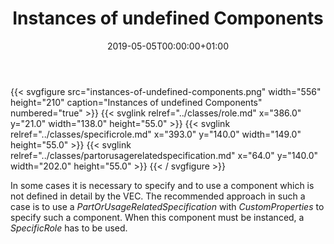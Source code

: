 ﻿---
title: Instances of undefined Components
toc: false
type: specs
date: "2019-05-05T00:00:00+01:00"
draft: false
menu:
  vec120:
    identifier: instances-of-components/instances-of-undefined-components    
    parent: instances-of-components
    weight: 1004009 

# Prev/next pager order (if `docs_section_pager` enabled in `params.toml`)
weight: 1004009
---
{{< svgfigure src="instances-of-undefined-components.png" width="556" height="210" caption="Instances of undefined Components" numbered="true" >}}
  {{< svglink relref="../classes/role.md" x="386.0" y="21.0" width="138.0" height="55.0" >}}
  {{< svglink relref="../classes/specificrole.md" x="393.0" y="140.0" width="149.0" height="55.0" >}}
  {{< svglink relref="../classes/partorusagerelatedspecification.md" x="64.0" y="140.0" width="202.0" height="55.0" >}}
{{< / svgfigure >}}
<html>   <head>     </head>   <body> In some cases it is necessary to specify and to use a component which is not defined in detail by the VEC. The recommended approach in such a case is to use a <i>PartOrUsageRelatedSpecification</i> with <i>CustomProperties</i> to specify such a component. When this component must be instanced, a <i>SpecificRole</i> has to be used.    </body> </html> 
